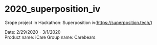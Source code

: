 # 2020_superposition_iv

Grope project in Hackathon: Superposition iv(https://superposition.tech/)

Date: 2/29/2020 - 3/1/2020 <br>
Product name: iCare
Group name: Carebears
